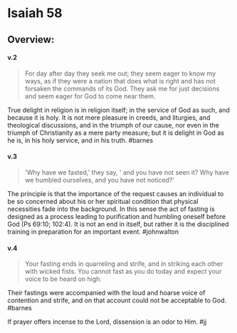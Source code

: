 # Isaiah 58

## Overview:



#### v.2
>For day after day they seek me out; they seem eager to know my ways, as if they were a nation that does what is right and has not forsaken the commands of its God. They ask me for just decisions and seem eager for God to come near them.

True delight in religion is in religion itself; in the service of God as such, and because it is holy. It is not mere pleasure in creeds, and liturgies, and theological discussions, and in the triumph of our cause, nor even in the triumph of Christianity as a mere party measure; but it is delight in God as he is, in his holy service, and in his truth.
#barnes 

#### v.3
>'Why have we fasted,' they say, ' and you have not seen it? Why have we humbled ourselves, and you have not noticed?'

The principle is that the importance of the request causes an individual to be so concerned about his or her spiritual condition that physical necessities fade into the background. In this sense the act of fasting is designed as a process leading to purification and humbling oneself before God (Ps 69:10; 102:4). It is not an end in itself, but rather it is the disciplined training in preparation for an important event.
#johnwalton 

#### v.4
>Your fasting ends in quarreling and strife, and in striking each other with wicked fists. You cannot fast as you do today and expect your voice to be heard on high.

Their fastings were accompanied with the loud and hoarse voice of contention and strife, and on that account could not be acceptable to God.
#barnes 

If prayer offers incense to the Lord, dissension is an odor to Him.
#jj 